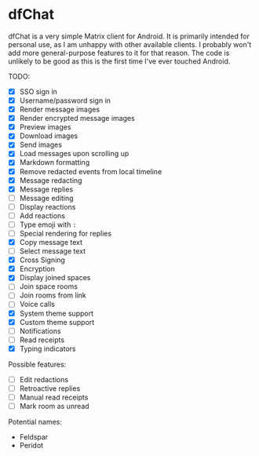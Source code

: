 # dfChat

dfChat is a very simple Matrix client for Android. It is primarily intended for personal use,
as I am unhappy with other available clients. I probably won't add more general-purpose features to
it for that reason. The code is unlikely to be good as this is the first time I've ever touched
Android.

TODO:

 - [x] SSO sign in
 - [x] Username/password sign in
 - [x] Render message images
 - [x] Render encrypted message images
 - [x] Preview images
 - [x] Download images
 - [x] Send images
 - [x] Load messages upon scrolling up
 - [x] Markdown formatting
 - [x] Remove redacted events from local timeline
 - [x] Message redacting
 - [x] Message replies
 - [ ] Message editing
 - [ ] Display reactions
 - [ ] Add reactions
 - [ ] Type emoji with `:`
 - [ ] Special rendering for replies
 - [x] Copy message text
 - [ ] Select message text
 - [x] Cross Signing
 - [x] Encryption
 - [x] Display joined spaces
 - [ ] Join space rooms
 - [ ] Join rooms from link
 - [ ] Voice calls
 - [x] System theme support
 - [x] Custom theme support
 - [ ] Notifications
 - [ ] Read receipts
 - [x] Typing indicators

Possible features:
 - [ ] Edit redactions
 - [ ] Retroactive replies
 - [ ] Manual read receipts
 - [ ] Mark room as unread

Potential names:
 * Feldspar
 * Peridot